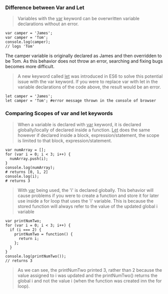 ### Difference between Var and Let

> Variables with the <u>var</u> keyword can be overwritten variable declarations without an error.
```
var camper = 'James';
var camper = 'Tom';
console.log(camper);
// logs 'Tom'
```
The camper variable is originally declared as James and then overridden to be Tom. As this behavior does not throw an error, searching and fixing bugs becomes more difficult.

> A new keyword called <u>let</u> was introduced in ES6 to solve this potential issue with the var keyword. If you were to replace var with let in the variable declarations of the code above, the result would be an error.
```
let camper = 'James';
let camper = 'Tom'; #error message thrown in the console of browser
```

### Comparing Scopes of var and let keywords
> When a variable is declared with <u>var</u> keyword, it is declared globally/locally of declared inside a function.
> <u>Let</u> does the same however if declared inside a block, expression/statement, the scope is limited to that block, expression/statement.
```
var numArray = [];
for (var i = 0; i < 3; i++) {
  numArray.push(i);
}
console.log(numArray);
# returns [0, 1, 2]
console.log(i);
# returns 3
```
> With <u>var</u> being used, the 'i' is declared globally. This behavior will cause problems if you were to create a function and store it for later use inside a for loop that uses the 'i' variable. This is because the stored function will always refer to the value of the updated global i variable

```
var printNumTwo;
for (var i = 0; i < 3; i++) {
  if (i === 2) {
    printNumTwo = function() {
      return i;
    };
  }
}
console.log(printNumTwo());
// returns 3
```

> As we can see, the printNumTwo printed 3, rather than 2 because the value assigned to i was updated and the printNumTwo() returns the global i and not the value i (when the function was created inn the for loop).